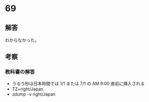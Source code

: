 # 69

## 解答

わからなかった。

## 考察

### 教科書の解答

- うるう秒は日本時間では 1/1 または 7/1 の AM 9:00 直前に挿入される
- TZ=right/Japan
- zdump -v right/Japan
